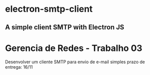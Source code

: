 # electron-smtp-client
A simple client SMTP with Electron JS
---

# Gerencia de Redes - Trabalho 03

Desenvolver um cliente SMTP para envio de e-mail simples
prazo de entrega: 16/11
